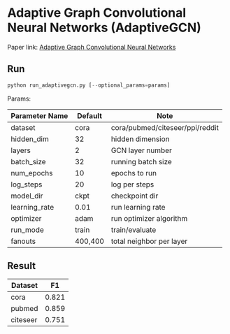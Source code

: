 Adaptive Graph Convolutional Neural Networks (AdaptiveGCN)
============

Paper link: [Adaptive Graph Convolutional Neural Networks](https://www.aaai.org/ocs/index.php/AAAI/AAAI18/paper/download/16642/16554)

Run
-------
```python
python run_adaptivegcn.py [--optional_params=params]
```

Params:

| Parameter Name | Default | Note |
| ----------------- | -------------- | ------------------------------- |
| dataset           | cora           | cora/pubmed/citeseer/ppi/reddit |
| hidden_dim        | 32             | hidden dimension                |
| layers            | 2              | GCN layer number                |
| batch_size        | 32             | running batch size              |
| num_epochs        | 10             | epochs to run                   |
| log_steps         | 20             | log per steps                   |
| model_dir         | ckpt           | checkpoint dir                  |
| learning_rate     | 0.01           | run learning rate               |
| optimizer         | adam           | run optimizer algorithm         |
| run_mode          | train          | train/evaluate                  |
| fanouts           | 400,400        | total neighbor per layer        |

Result
------
| Dataset | F1 |
| ---------- | ------------------ |
| cora       | 0.821              |
| pubmed     | 0.859              |
| citeseer   | 0.751              |

